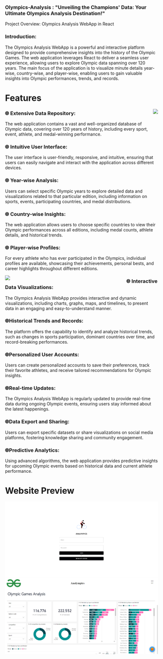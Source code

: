 
###  Olympics-Analysis : "Unveiling the Champions' Data: Your Ultimate Olympics Analysis Destination!"

Project Overview: Olympics Analysis WebApp in React

<h3>Introduction:</h3>

The Olympics Analysis WebApp is a powerful and interactive platform designed to provide comprehensive insights into the history of the Olympic Games. The web application leverages React to deliver a seamless user experience, allowing users to explore Olympic data spanning over 120 years. The main focus of the application is to visualize minute details year-wise, country-wise, and player-wise, enabling users to gain valuable insights into Olympic performances, trends, and records.

# Features

<img align="right" src="templates/olympic_games_dribbble.png">

<h3>🌐 Extensive Data Repository:</h3>

The web application contains a vast and well-organized database of Olympic data, covering over 120 years of history, including every sport, event, athlete, and medal-winning performance.

<h3>🌐 Intuitive User Interface:</h3>

The user interface is user-friendly, responsive, and intuitive, ensuring that users can easily navigate and interact with the application across different devices.

<h3>🌐 Year-wise Analysis:</h3>

Users can select specific Olympic years to explore detailed data and visualizations related to that particular edition, including information on sports, events, participating countries, and medal distributions.

<h3>🌐 Country-wise Insights:</h3>

The web application allows users to choose specific countries to view their Olympic performances across all editions, including medal counts, athlete details, and historical trends.

<h3>🌐 Player-wise Profiles:</h3>

For every athlete who has ever participated in the Olympics, individual profiles are available, showcasing their achievements, personal bests, and career highlights throughout different editions.


<img style="width:400px" align="left" src="templates/main-infog-infographie-sites.png">

<h3>🌐 Interactive Data Visualizations:</h3>

The Olympics Analysis WebApp provides interactive and dynamic visualizations, including charts, graphs, maps, and timelines, to present data in an engaging and easy-to-understand manner.

<h3>🌐Historical Trends and Records:</h3>

The platform offers the capability to identify and analyze historical trends, such as changes in sports participation, dominant countries over time, and record-breaking performances.

<h3>🌐Personalized User Accounts:</h3>

Users can create personalized accounts to save their preferences, track their favorite athletes, and receive tailored recommendations for Olympic insights.

<h3>🌐Real-time Updates:</h3>

The Olympics Analysis WebApp is regularly updated to provide real-time data during ongoing Olympic events, ensuring users stay informed about the latest happenings.

<h3>🌐Data Export and Sharing:</h3>

Users can export specific datasets or share visualizations on social media platforms, fostering knowledge sharing and community engagement.


<h3>🌐Predictive Analytics:</h3>

Using advanced algorithms, the web application provides predictive insights for upcoming Olympic events based on historical data and current athlete performance.

# Website Preview

<img src="templates/Screenshot 2023-07-29 211729.png">

<img src="templates/Screenshot 2023-07-29 210913.png">

